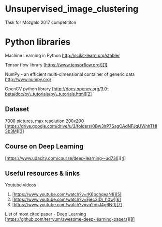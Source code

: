 # Unsupervised\_image\_clustering
Task for Mozgalo 2017 competititon

# Python libraries
Machine Learning in Python
http://scikit-learn.org/stable/

Tensor flow library
[https://www.tensorflow.org/][1]

NumPy - an efficient multi-dimensional container of generic data
http://www.numpy.org/

OpenCV python library 
[http://docs.opencv.org/3.0-beta/doc/py\_tutorials/py\_tutorials.html][2]

## Dataset
7000 pictures, max resolution 200x200
[https://drive.google.com/drive/u/3/folders/0Bw3hP7SagCAdNFJqUWhhTHI3b3M][3]

## Course on Deep Learning
[https://www.udacity.com/course/deep-learning--ud730][4]


## Useful resources & links
Youtube videos
1) [https://www.youtube.com/watch?v=rK6bchqeaN8][5]
2) [https://www.youtube.com/watch?v=Ejec3ID\_h0w][6]
3) [https://www.youtube.com/watch?v=vq2nnJ4g6N0][7]


List of most cited paper - Deep Learning 
[https://github.com/terryum/awesome-deep-learning-papers][8]


[1]:	https://www.tensorflow.org/
[2]:	http://docs.opencv.org/3.0-beta/doc/py_tutorials/py_tutorials.html
[3]:	https://drive.google.com/drive/u/3/folders/0Bw3hP7SagCAdNFJqUWhhTHI3b3M
[4]:	https://www.udacity.com/course/deep-learning--ud730
[5]:	https://www.youtube.com/watch?v=rK6bchqeaN8
[6]:	https://www.youtube.com/watch?v=Ejec3ID_h0w
[7]:	https://www.youtube.com/watch?v=vq2nnJ4g6N0
[8]:	https://github.com/terryum/awesome-deep-learning-papers
